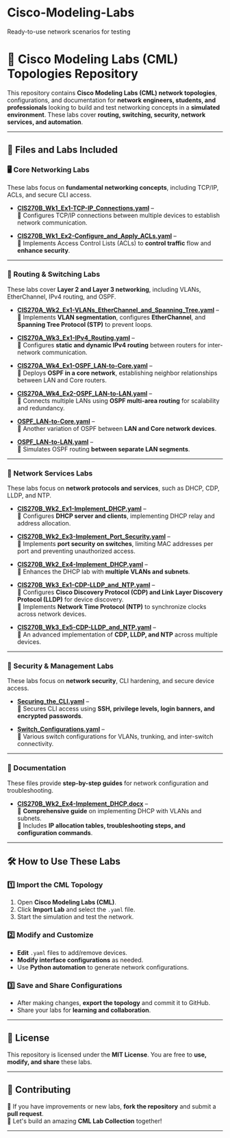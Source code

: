 # Cisco-Modeling-Labs
 Ready-to-use network scenarios for testing
# 🚀 Cisco Modeling Labs (CML) Topologies Repository  

This repository contains **Cisco Modeling Labs (CML) network topologies**, configurations, and documentation for **network engineers, students, and professionals** looking to build and test networking concepts in a **simulated environment**. These labs cover **routing, switching, security, network services, and automation**.

---

## 📂 Files and Labs Included  

### **🖥️ Core Networking Labs**  
These labs focus on **fundamental networking concepts**, including TCP/IP, ACLs, and secure CLI access.  

- **[CIS270B_Wk1_Ex1-TCP-IP_Connections.yaml](CIS270B_Wk1_Ex1-TCP-IP_Connections.yaml)** –  
  🔹 Configures TCP/IP connections between multiple devices to establish network communication.  

- **[CIS270B_Wk1_Ex2-Configure_and_Apply_ACLs.yaml](CIS270B_Wk1_Ex2-Configure_and_Apply_ACLs.yaml)** –  
  🔹 Implements Access Control Lists (ACLs) to **control traffic** flow and **enhance security**.  

---

### **🔄 Routing & Switching Labs**  
These labs cover **Layer 2 and Layer 3 networking**, including VLANs, EtherChannel, IPv4 routing, and OSPF.  

- **[CIS270A_Wk2_Ex1-VLANs_EtherChannel_and_Spanning_Tree.yaml](CIS270A_Wk2_Ex1-VLANs__EtherChannel_and_Spanning_Tree.yaml)** –  
  🔹 Implements **VLAN segmentation**, configures **EtherChannel**, and **Spanning Tree Protocol (STP)** to prevent loops.  

- **[CIS270A_Wk3_Ex1-IPv4_Routing.yaml](CIS270A_Wk3_Ex1-IPv4_Routing.yaml)** –  
  🔹 Configures **static and dynamic IPv4 routing** between routers for inter-network communication.  

- **[CIS270A_Wk4_Ex1-OSPF_LAN-to-Core.yaml](CIS270A_Wk4_Ex1-OSPF_LAN-to-Core.yaml)** –  
  🔹 Deploys **OSPF in a core network**, establishing neighbor relationships between LAN and Core routers.  

- **[CIS270A_Wk4_Ex2-OSPF_LAN-to-LAN.yaml](CIS270A_Wk4_Ex2-OSPF_LAN-to-LAN.yaml)** –  
  🔹 Connects multiple LANs using **OSPF multi-area routing** for scalability and redundancy.  

- **[OSPF_LAN-to-Core.yaml](OSPF_LAN-to-Core.yaml)** –  
  🔹 Another variation of OSPF between **LAN and Core network devices**.  

- **[OSPF_LAN-to-LAN.yaml](OSPF_LAN-to-LAN.yaml)** –  
  🔹 Simulates OSPF routing **between separate LAN segments**.  

---

### **📡 Network Services Labs**  
These labs focus on **network protocols and services**, such as DHCP, CDP, LLDP, and NTP.  

- **[CIS270B_Wk2_Ex1-Implement_DHCP.yaml](CIS270B_Wk2_Ex1-Implement_DHCP.yaml)** –  
  🔹 Configures **DHCP server and clients**, implementing DHCP relay and address allocation.  

- **[CIS270B_Wk2_Ex3-Implement_Port_Security.yaml](CIS270B_Wk2_Ex3-Implement_Port_Security.yaml)** –  
  🔹 Implements **port security on switches**, limiting MAC addresses per port and preventing unauthorized access.  

- **[CIS270B_Wk2_Ex4-Implement_DHCP.yaml](CIS270B_Wk2_Ex4-Implement_DHCP.yaml)** –  
  🔹 Enhances the DHCP lab with **multiple VLANs and subnets**.  

- **[CIS270B_Wk3_Ex1-CDP-LLDP_and_NTP.yaml](CIS270B_Wk3_Ex1-CDP-LLDP_and_NTP.yaml)** –  
  🔹 Configures **Cisco Discovery Protocol (CDP) and Link Layer Discovery Protocol (LLDP)** for device discovery.  
  🔹 Implements **Network Time Protocol (NTP)** to synchronize clocks across network devices.  

- **[CIS270B_Wk3_Ex5-CDP-LLDP_and_NTP.yaml](CIS270B_Wk3_Ex5-CDP-LLDP_and_NTP.yaml)** –  
  🔹 An advanced implementation of **CDP, LLDP, and NTP** across multiple devices.  

---

### **🔐 Security & Management Labs**  
These labs focus on **network security**, CLI hardening, and secure device access.  

- **[Securing_the_CLI.yaml](Securing_the_CLI.yaml)** –  
  🔹 Secures CLI access using **SSH, privilege levels, login banners, and encrypted passwords**.  

- **[Switch_Configurations.yaml](Switch_Configurations%20(2).yaml)** –  
  🔹 Various switch configurations for VLANs, trunking, and inter-switch connectivity.  

---

### **📖 Documentation**  
These files provide **step-by-step guides** for network configuration and troubleshooting.  

- **[CIS270B_Wk2_Ex4-Implement_DHCP.docx](CIS270B_Wk2_Ex4-Implement_DHCP.docx)** –  
  🔹 **Comprehensive guide** on implementing DHCP with VLANs and subnets.  
  🔹 Includes **IP allocation tables, troubleshooting steps, and configuration commands**.  

---

## 🛠 How to Use These Labs  

### **1️⃣ Import the CML Topology**  
1. Open **Cisco Modeling Labs (CML)**.  
2. Click **Import Lab** and select the `.yaml` file.  
3. Start the simulation and test the network.  

### **2️⃣ Modify and Customize**  
- **Edit** `.yaml` files to add/remove devices.  
- **Modify interface configurations** as needed.  
- Use **Python automation** to generate network configurations.  

### **3️⃣ Save and Share Configurations**  
- After making changes, **export the topology** and commit it to GitHub.  
- Share your labs for **learning and collaboration**.  

---

## 📜 License  
This repository is licensed under the **MIT License**. You are free to **use, modify, and share** these labs.  

---

## 🚀 Contributing  
🔹 If you have improvements or new labs, **fork the repository** and submit a **pull request**.  
🔹 Let's build an amazing **CML Lab Collection** together!  

---
